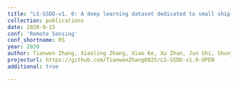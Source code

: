 ```yaml
---
title: "LS-SSDD-v1. 0: A deep learning dataset dedicated to small ship detection from large-scale Sentinel-1 SAR images"
collection: publications
date: 2020-9-15
conf: 'Remote Sensing'
conf_shortname: RS
year: 2020
author: Tianwen Zhang, Xiaoling Zhang, Xiao Ke, Xu Zhan, Jun Shi, Shunjun Wei, Dece Pan, Jianwei Li, Hao Su, <strong>Yue Zhou</strong>, Durga Kumar.
projecturl: https://github.com/TianwenZhang0825/LS-SSDD-v1.0-OPEN
additional: true

---
```

